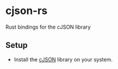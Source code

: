 # cjson-rs

Rust bindings for the cJSON library

## Setup

- Install the [cJSON](https://github.com/DaveGamble/cJSON) library on your system.
